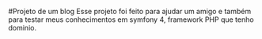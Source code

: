 #Projeto de um blog
Esse projeto foi feito para ajudar um amigo e também para testar meus conhecimentos em symfony 4, framework PHP que tenho dominio.
